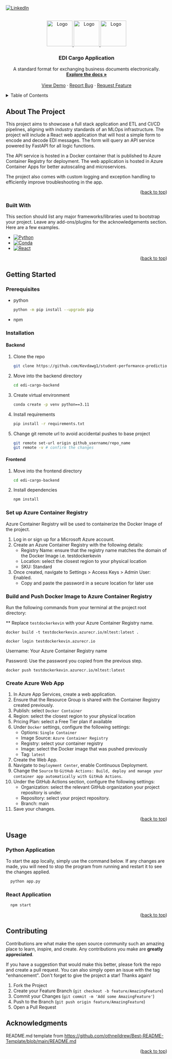 <!-- Improved compatibility of back to top link: See: https://github.com/othneildrew/Best-README-Template/pull/73 -->
<a id="readme-top"></a>
<!--
*** Thanks for checking out the Best-README-Template. If you have a suggestion
*** that would make this better, please fork the repo and create a pull request
*** or simply open an issue with the tag "enhancement".
*** Don't forget to give the project a star!
*** Thanks again! Now go create something AMAZING! :D
-->



<!-- PROJECT SHIELDS -->
<!--
*** I'm using markdown "reference style" links for readability.
*** Reference links are enclosed in brackets [ ] instead of parentheses ( ).
*** See the bottom of this document for the declaration of the reference variables
*** for contributors-url, forks-url, etc. This is an optional, concise syntax you may use.
*** https://www.markdownguide.org/basic-syntax/#reference-style-links
-->

[![LinkedIn][linkedin-shield]][linkedin-url]



<!-- PROJECT LOGO -->
<br />
<div align="center">
  <a href="https://github.com/Kevdawg1/student-performance-prediction">
    <img src="https://encrypted-tbn0.gstatic.com/images?q=tbn:ANd9GcQ-NEICv1aGTvDRncdvM_fXoah5SNWx4pXAvg&s" alt="Logo" width="80" height="80">
    <img src="https://encrypted-tbn0.gstatic.com/images?q=tbn:ANd9GcSJl4fp0SkQbTPU5ZxVl6AKWYuKCwM0gIhNtQ&s" alt="Logo" width="80" height="80">
    <img src="https://upload.wikimedia.org/wikipedia/commons/thumb/f/fa/Microsoft_Azure.svg/1200px-Microsoft_Azure.svg.png" alt="Logo" width="80" height="80">
  </a>

  <h3 align="center">EDI Cargo Application</h3>

  <p align="center">
    A standard format for exchanging business documents electronically.
    <br />
    <a href="https://github.com/Kevdawg1/student-performance-prediction"><strong>Explore the docs »</strong></a>
    <br />
    <br />
    <a href="https://github.com/Kevdawg1/student-performance-prediction">View Demo</a>
    &middot;
    <a href="https://github.com/Kevdawg1/student-performance-prediction/issues/new?template=bug_report.md">Report Bug</a>
    &middot;
    <a href="https://github.com/Kevdawg1/student-performance-prediction/issues/new?template=feature_request.md">Request Feature</a>
  </p>
</div>



<!-- TABLE OF CONTENTS -->
<details>
  <summary>Table of Contents</summary>
  <ol>
    <li>
      <a href="#about-the-project">About The Project</a>
      <ul>
        <li><a href="#built-with">Built With</a></li>
      </ul>
    </li>
    <li>
      <a href="#getting-started">Getting Started</a>
      <ul>
        <li><a href="#prerequisites">Prerequisites</a></li>
        <li><a href="#installation">Installation</a></li>
      </ul>
    </li>
    <li><a href="#usage">Usage</a></li>
    <li><a href="#roadmap">Roadmap</a></li>
    <li><a href="#contributing">Contributing</a></li>
    <li><a href="#license">License</a></li>
    <li><a href="#contact">Contact</a></li>
    <li><a href="#acknowledgments">Acknowledgments</a></li>
  </ol>
</details>



<!-- ABOUT THE PROJECT -->
## About The Project

This project aims to showcase a full stack application and ETL and CI/CD pipelines, aligning with industry standards of an MLOps infrastructure. The project will include a React web application that will host a simple form to encode and decode EDI messages. The form will query an API service powered by FastAPI for all logic functions. 

The API service is hosted in a Docker container that is published to Azure Container Registry for deployment. The web application is hosted in Azure Container Apps for better autoscaling and microservices.

The project also comes with custom logging and exception handling to efficiently improve troubleshooting in the app. 

<p align="right">(<a href="#readme-top">back to top</a>)</p>



### Built With

This section should list any major frameworks/libraries used to bootstrap your project. Leave any add-ons/plugins for the acknowledgements section. Here are a few examples.

* [![Python][Python]][Python]
* [![Conda][Conda]][Conda]
* [![React][React]][React]
  
<p align="right">(<a href="#readme-top">back to top</a>)</p>



<!-- GETTING STARTED -->
## Getting Started

### Prerequisites

* python
  ```sh
  python -m pip install --upgrade pip
  ```

* npm


### Installation

#### Backend

1. Clone the repo
   ```sh
   git clone https://github.com/Kevdawg1/student-performance-prediction.git
   ```
2. Move into the backend directory
   ```sh
   cd edi-cargo-backend
   ```
3. Create virtual environment
   ```sh
   conda create -p venv python==3.11
   ```
4. Install requirements
   ```sh
   pip install -r requirements.txt
   ```
5. Change git remote url to avoid accidental pushes to base project
   ```sh
   git remote set-url origin github_username/repo_name
   git remote -v # confirm the changes
   ```

#### Frontend
1. Move into the frontend directory
   ```sh
   cd edi-cargo-backend
   ```
2. Install dependencies
   ```sh
   npm install
   ```

### Set up Azure Container Registry

Azure Container Registry will be used to containerize the Docker Image of the project. 

1. Log in or sign up for a Microsoft Azure account.
2. Create an Azure Container Registry with the following details:
    * Registry Name: ensure that the registry name matches the domain of the Docker Image i.e. testdockerkevin
    * Location: select the closest region to your physical location
    * SKU: Standard
3. Once created, navigate to Settings > Access Keys > Admin User: Enabled.
    * Copy and paste the password in a secure location for later use

### Build and Push Docker Image to Azure Container Registry

Run the following commands from your terminal at the project root directory: 

** Replace `testdockerkevin` with your Azure Container Registry name.

```
docker build -t testdockerkevin.azurecr.io/mltest:latest .
```
```
docker login testdockerkevin.azurecr.io
```

Username: Your Azure Container Registry name

Password: Use the password you copied from the previous step. 

```
docker push testdockerkevin.azurecr.io/mltest:latest
```

### Create Azure Web App

1. In Azure App Services, create a web application. 
2. Ensure that the Resource Group is shared with the Container Registry created previously. 
3. Publish: select `Docker Container`
4. Region: select the closest region to your physical location
5. Pricing Plan: select a Free Tier plan if available
6. Under `Docker` settings, configure the following settings: 
    * Options: `Single Container`
    * Image Source: `Azure Container Registry`
    * Registry: select your container registry
    * Image: select the Docker image that was pushed previously
    * Tag: `latest`
7. Create the Web App.
8. Navigate to `Deployment Center`, enable Continuous Deployment.
9. Change the `Source` to `GitHub Actions: Build, deploy and manage your container app automatically with GitHub Actions`.
10. Under the GitHub Actions section, configure the following settings: 
    * Organization: select the relevant GitHub organization your project repository is under.
    * Repository: select your project repository.
    * Branch: main
11. Save your changes. 

<p align="right">(<a href="#readme-top">back to top</a>)</p>



<!-- USAGE EXAMPLES -->
## Usage

### Python Application

To start the app locally, simply use the command below. If any changes are made, you will need to stop the program from running and restart it to see the changes applied. 

```sh
  python app.py
```

### React Application

```sh
  npm start
```


<p align="right">(<a href="#readme-top">back to top</a>)</p>



<!-- CONTRIBUTING -->
## Contributing

Contributions are what make the open source community such an amazing place to learn, inspire, and create. Any contributions you make are **greatly appreciated**.

If you have a suggestion that would make this better, please fork the repo and create a pull request. You can also simply open an issue with the tag "enhancement".
Don't forget to give the project a star! Thanks again!

1. Fork the Project
2. Create your Feature Branch (`git checkout -b feature/AmazingFeature`)
3. Commit your Changes (`git commit -m 'Add some AmazingFeature'`)
4. Push to the Branch (`git push origin feature/AmazingFeature`)
5. Open a Pull Request



<!-- ACKNOWLEDGMENTS -->
## Acknowledgments

README.md template from https://github.com/othneildrew/Best-README-Template/blob/main/README.md 

<p align="right">(<a href="#readme-top">back to top</a>)</p>



<!-- MARKDOWN LINKS & IMAGES -->
<!-- https://www.markdownguide.org/basic-syntax/#reference-style-links -->
[linkedin-shield]: https://img.shields.io/badge/-LinkedIn-black.svg?style=for-the-badge&logo=linkedin&colorB=555
[linkedin-url]: https://linkedin.com/in/kevin-kam-eng
[Python]: https://img.shields.io/pypi/pyversions/slack_bolt?style=for-the-badge&logo=python
[Python-url]: https://www.python.org/downloads/
[React]: https://img.shields.io/npm/v/react
[Conda]: https://img.shields.io/conda/d/conda-forge/python?style=for-the-badge&logo=anaconda
[Conda-url]: https://docs.anaconda.com/anaconda/install/